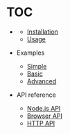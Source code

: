 # TOC

* [](hello.md)
  * [Installation](install.md)
  * [Usage](usage.md)

* Examples
  * [Simple](install.md#0)
  * [Basic](usage.md#4)
  * [Advanced](usage.md#5)

* API reference
  * [Node.js API](install.md#1)
  * [Browser API](usage.md#2)
  * [HTTP API](usage.md#3)
